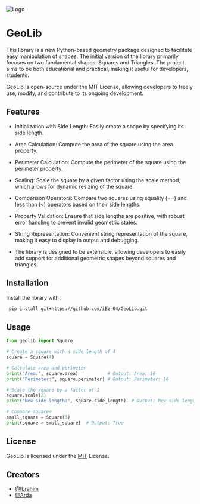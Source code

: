 ![Logo](https://res.cloudinary.com/diekemzs9/image/upload/v1724152061/Geolib_logo_nelg32.jpg)


# GeoLib
This library is a new Python-based geometry package designed to facilitate easy manipulation of shapes. The initial version of the library primarily focuses on two fundamental shapes: Squares and Triangles. The project aims to be both educational and practical, making it useful for developers, students.

GeoLib is open-source under the MIT License, allowing developers to freely use, modify, and contribute to its ongoing development.

## Features

- Initialization with Side Length: Easily create a shape by specifying its side length.

- Area Calculation: Compute the area of the square using the area property.

- Perimeter Calculation: Compute the perimeter of the square using the perimeter property.

- Scaling: Scale the square by a given factor using the scale method, which allows for dynamic resizing of the square.

- Comparison Operators: Compare two squares using equality (==) and less than (<) operators based on their side lengths.

- Property Validation: Ensure that side lengths are positive, with robust error handling to prevent invalid geometric states.

- String Representation: Convenient string representation of the square, making it easy to display in output and debugging.

- The library is designed to be extensible, allowing developers to easily add support for additional geometric shapes beyond squares and triangles.


## Installation

Install the library with :

```bash
 pip install git+https://github.com/iBz-04/GeoLib.git
```
    
## Usage

```python
from geolib import Square

# Create a square with a side length of 4
square = Square(4)

# Calculate area and perimeter
print("Area:", square.area)           # Output: Area: 16
print("Perimeter:", square.perimeter) # Output: Perimeter: 16

# Scale the square by a factor of 2
square.scale(2)
print("New side length:", square.side_length)  # Output: New side length: 8

# Compare squares
small_square = Square(3)
print(square > small_square)  # Output: True

```


## License

GeoLib is licensed under the [MIT](https://github.com/iBz-04/GeoLib?tab=MIT-1-ov-file#readme) License.



##  Creators

- [@Ibrahim](https://github.com/iBz-04)
- [@Arda](https://github.com/cyrekWei)
